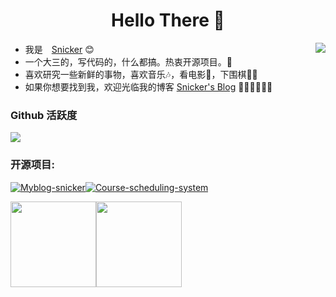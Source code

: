 <h1 align="center"> Hello There 👋 </h1>

<img align="right" src="https://count.getloli.com/get/@:Minori-ty?theme=rule34">


* 我是　[Snicker](https://github.com/caohanzong) :blush:
* 一个大三的，写代码的，什么都搞。热衷开源项目。🤔
* 喜欢研究一些新鲜的事物，喜欢音乐🎶，看电影📖，下围棋👨‍🚀
* 如果你想要找到我，欢迎光临我的博客 [Snicker's Blog](https://snicker.top) 🎊🎊🎊🎊🎊🎊



### Github 活跃度

[![](https://activity-graph.herokuapp.com/graph?username=caohanzong&theme=chartreuse-dark)](https://github.com/ashutosh00710/github-readme-activity-graph)





### 开源项目:

[<img src="https://github-readme-stats.vercel.app/api/pin/?username=caohanzong&repo=Myblog-snicker" alt="Myblog-snicker"  />](https://github.com/caohanzong/Myblog-snicker)[<img src="https://github-readme-stats.vercel.app/api/pin/?username=caohanzong&repo=Course-scheduling-system" alt="Course-scheduling-system"  />](https://github.com/caohanzong/Course-scheduling-system)







<img align="" height="137px" src="https://github-readme-stats.vercel.app/api?username=caohanzong&hide_title=true&hide_border=true&show_icons=true&include_all_commits=true&line_height=21&bg_color=0,EC6C6C,FFD479,FFFC79,73FA79&theme=graywhite&locale=cn" /><img align="" height="137px" src="https://github-readme-stats.vercel.app/api/top-langs/?username=caohanzong&hide_title=true&hide_border=true&layout=compact&bg_color=0,73FA79,73FDFF,D783FF&theme=graywhite&locale=cn" />









